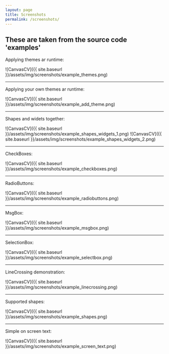 ```yaml
---
layout: page
title: Screenshots
permalink: /screenshots/
---
```


These are taken from the source code 'examples'
-----------------------------------------------

Applying themes ar runtime:

![CanvasCV]({{ site.baseurl }}/assets/img/screenshots/example_themes.png)

---

Applying your own themes ar runtime:

![CanvasCV]({{ site.baseurl }}/assets/img/screenshots/example_add_theme.png)

---

Shapes and widets together:

![CanvasCV]({{ site.baseurl }}/assets/img/screenshots/example_shapes_widgets_1.png)
![CanvasCV]({{ site.baseurl }}/assets/img/screenshots/example_shapes_widgets_2.png)

---

CheckBoxes:

![CanvasCV]({{ site.baseurl }}/assets/img/screenshots/example_checkboxes.png)

---

RadioButtons:

![CanvasCV]({{ site.baseurl }}/assets/img/screenshots/example_radiobuttons.png)

---

MsgBox:

![CanvasCV]({{ site.baseurl }}/assets/img/screenshots/example_msgbox.png)

---

SelectionBox:

![CanvasCV]({{ site.baseurl }}/assets/img/screenshots/example_selectbox.png)

---

LineCrossing demonstration:

![CanvasCV]({{ site.baseurl }}/assets/img/screenshots/example_linecrossing.png)

---

Supported shapes:

![CanvasCV]({{ site.baseurl }}/assets/img/screenshots/example_shapes.png)

---

Simple on screen text:

![CanvasCV]({{ site.baseurl }}/assets/img/screenshots/example_screen_text.png)

